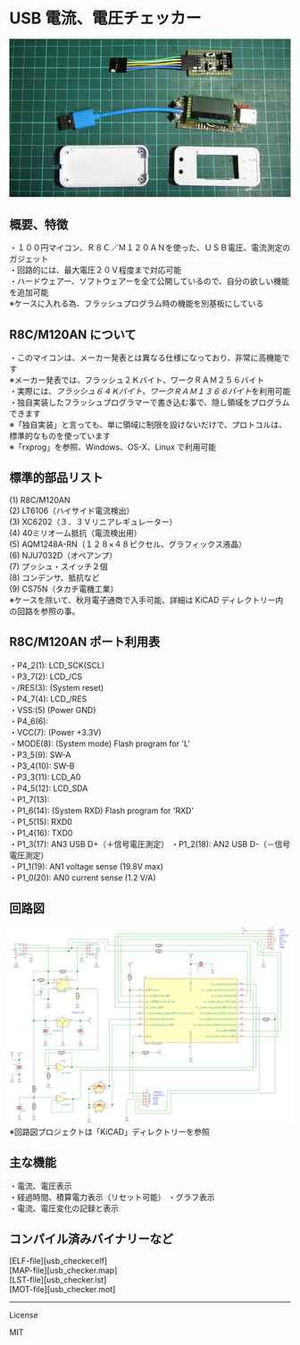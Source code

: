 USB 電流、電圧チェッカー
=========
![USB_Checker](USB_Checker.jpg)

## 概要、特徴   

・１００円マイコン、Ｒ８Ｃ／Ｍ１２０ＡＮを使った、ＵＳＢ電圧、電流測定のガジェット   
・回路的には、最大電圧２０Ｖ程度まで対応可能   
・ハードウェアー、ソフトウェアーを全て公開しているので、自分の欲しい機能を追加可能   
※ケースに入れる為、フラッシュプログラム時の機能を別基板にしている   
   
## R8C/M120AN について

・このマイコンは、メーカー発表とは異なる仕様になっており、非常に高機能です   
※メーカー発表では、フラッシュ２Ｋバイト、ワークＲＡＭ２５６バイト   
・実際には、*フラッシュ６４Ｋバイト、ワークＲＡＭ１３６６バイト*を利用可能   
・独自実装したフラッシュプログラマーで書き込む事で、隠し領域をプログラムできます   
※「独自実装」と言っても、単に領域に制限を設けないだけで、プロトコルは、標準的なものを使っています   
※「rxprog」を参照、Windows、OS-X、Linux で利用可能
   
## 標準的部品リスト

(1) R8C/M120AN   
(2) LT6106（ハイサイド電流検出）   
(3) XC6202（３．３Ｖリニアレギュレーター）   
(4) 40ミリオーム抵抗（電流検出用）   
(5) AQM1248A-RN（１２８×４８ピクセル、グラフィックス液晶）   
(6) NJU7032D（オペアンプ）   
(7) プッシュ・スイッチ２個   
(8) コンデンサ、抵抗など   
(9) CS75N（タカチ電機工業）   
※ケースを除いて、秋月電子通商で入手可能、詳細は KiCAD ディレクトリー内の回路を参照の事。   
   
## R8C/M120AN ポート利用表
・P4_2(1):   LCD_SCK(SCL)   
・P3_7(2):   LCD_/CS   
・/RES(3):  (System reset)   
・P4_7(4):   LCD_/RES   
・VSS:(5)   (Power GND)   
・P4_6(6):   
・VCC(7):   (Power +3.3V)   
・MODE(8):  (System mode) Flash program for 'L'   
・P3_5(9):   SW-A    
・P3_4(10):  SW-B   
・P3_3(11):  LCD_A0   
・P4_5(12):  LCD_SDA   
・P1_7(13):   
・P1_6(14):  (System RXD) Flash program for 'RXD'   
・P1_5(15):  RXD0   
・P1_4(16):  TXD0   
・P1_3(17):  AN3 USB D+（＋信号電圧測定） 
・P1_2(18):  AN2 USB D-（－信号電圧測定）  
・P1_1(19):  AN1 voltage sense (19.8V max)   
・P1_0(20):  AN0 current sense (1.2 V/A)   
   
## 回路図

![USB_Checker](usb_checker.png)
※回路図プロジェクトは「KiCAD」ディレクトリーを参照

## 主な機能

・電流、電圧表示   
・経過時間、積算電力表示（リセット可能）
・グラフ表示   
・電流、電圧変化の記録と表示   

## コンパイル済みバイナリーなど

[ELF-file][usb_checker.elf]  
[MAP-file][usb_checker.map]  
[LST-file][usb_checker.lst]  
[MOT-file][usb_checker.mot]  
   
---
License

MIT
